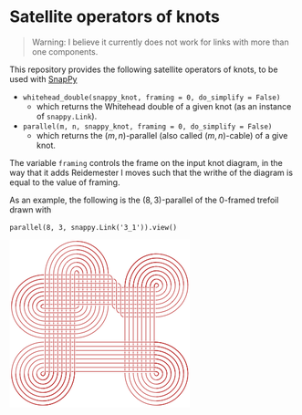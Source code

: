 # Satellite operators of knots
> Warning: I believe it currently does not work for links with more than one components.

This repository provides the following satellite operators of knots, to be used with [SnapPy](https://snappy.computop.org)
    
- ```whitehead_double(snappy_knot, framing = 0, do_simplify = False)``` 
    - which returns the Whitehead double of a given knot (as an instance of ```snappy.Link```).
- ```parallel(m, n, snappy_knot, framing = 0, do_simplify = False)``` 
    - which returns the $(m,n)$-parallel (also called $(m,n)$-cable) of a give knot.

The variable ```framing``` controls the frame on the input knot diagram, 
in the way that it adds Reidemester I moves such that the writhe of the diagram is equal to the value of framing. 

As an example, the following is the $(8,3)$-parallel of the $0$-framed trefoil drawn with
````
parallel(8, 3, snappy.Link('3_1')).view()
````

![Failed to display image; see parallel(8,3, 3_1).pdf under the repository instead](./parallel(8,3,%203_1).png "The (8,3)-parallel of 0-framed trefoil")